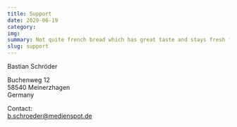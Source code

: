 ```yaml
---
title: Support
date: 2020-06-19
category:
img: 
summary: Not quite french bread which has great taste and stays fresh for longer.
slug: support
---
```


Bastian Schröder

Buchenweg 12  
58540 Meinerzhagen  
Germany

Contact:  
b.schroeder@medienspot.de